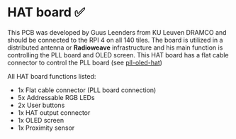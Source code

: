 # HAT board ✅

This PCB was developed by Guus Leenders from KU Leuven DRAMCO and should be connected to the RPI 4 on all 140 tiles.
The board is utilized in a distributed antenna or **Radioweave** infrastructure and his main function is controlling the PLL board and OLED screen. 
This HAT board has a flat cable connector to control the PLL board (see [pll-oled-hat](https://github.com/techtile-by-dramco/pll-oled-hat))

All HAT board functions listed:
* 1x Flat cable connector (PLL board connection)
* 5x Addressable RGB LEDs
* 2x User buttons
* 1x HAT output connector
* 1x OLED screen
* 1x Proximity sensor
